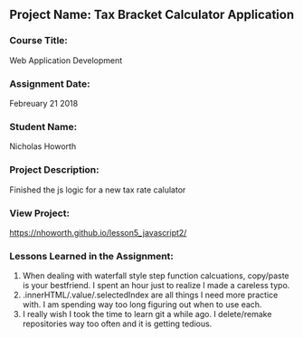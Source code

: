 ## Project Name:  Tax Bracket Calculator Application

### Course Title:
Web Application Development

### Assignment Date:  
Febreuary 21 2018

### Student Name:  
Nicholas Howorth

### Project Description:
Finished the js logic for a new tax rate calulator

### View Project:
https://nhoworth.github.io/lesson5_javascript2/

### Lessons Learned in the Assignment:
1. When dealing with waterfall style step function calcuations, copy/paste is your bestfriend. I spent an hour just to realize I made a careless typo.
2. .innerHTML/.value/.selectedIndex are all things I need more practice with. I am spending way too long figuring out when to use each.
3. I really wish I took the time to learn git a while ago. I delete/remake repositories way too often and it is getting tedious. 

